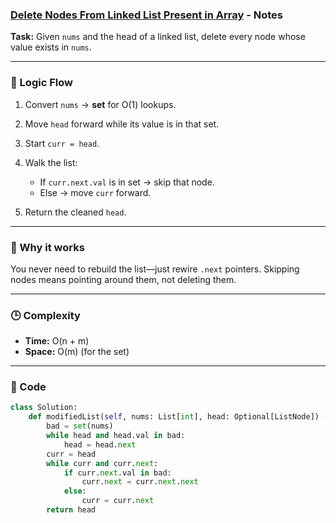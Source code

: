 ### [Delete Nodes From Linked List Present in Array](https://leetcode.com/problems/delete-nodes-from-linked-list-present-in-array/description/) - Notes

**Task:**
Given `nums` and the head of a linked list, delete every node whose value exists in `nums`.

---

### 🧩 Logic Flow

1. Convert `nums` → **set** for O(1) lookups.
2. Move `head` forward while its value is in that set.
3. Start `curr = head`.
4. Walk the list:

   * If `curr.next.val` is in set → skip that node.
   * Else → move `curr` forward.
5. Return the cleaned `head`.

---

### 🧠 Why it works

You never need to rebuild the list—just rewire `.next` pointers.
Skipping nodes means pointing around them, not deleting them.

---

### 🕒 Complexity

* **Time:** O(n + m)
* **Space:** O(m)  (for the set)

---

### 🧾 Code

```python
class Solution:
    def modifiedList(self, nums: List[int], head: Optional[ListNode]) -> Optional[ListNode]:
        bad = set(nums)
        while head and head.val in bad:
            head = head.next
        curr = head
        while curr and curr.next:
            if curr.next.val in bad:
                curr.next = curr.next.next
            else:
                curr = curr.next
        return head
```

